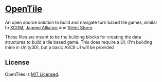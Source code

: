 # [OpenTile](https://github.com/samsmithnz/OpenTile)

An open source solution to build and navigate turn based tile games, similar to [XCOM](https://en.wikipedia.org/wiki/X-COM), [Jagged Alliance](https://en.wikipedia.org/wiki/Jagged_Alliance_(series)#Jagged_Alliance_2) and [Silent Storm](https://en.wikipedia.org/wiki/Silent_Storm). 

These files are meant to be the building blocks for creating the data structures to build a tile based game. This does require a UI, (I'm building mine in Unity3D), but a basic ASCII UI will be provided

## License

OpenTiles is [MIT Licensed](https://github.com/samsmithnz/OpenTile/blob/master/LICENSE.txt).
